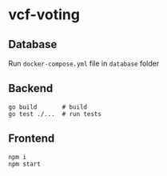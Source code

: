 # vcf-voting

## Database

Run `docker-compose.yml` file in `database` folder

## Backend

```shell
go build       # build
go test ./...  # run tests
```

## Frontend
```shell
npm i
npm start
```